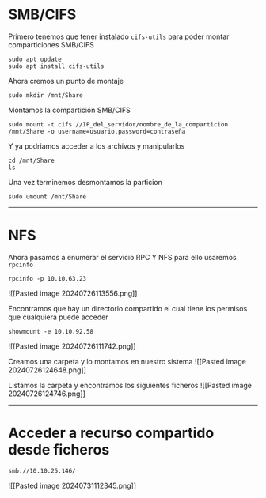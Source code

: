 # SMB/CIFS
Primero tenemos que tener instalado `cifs-utils` para poder montar comparticiones SMB/CIFS
```
sudo apt update
sudo apt install cifs-utils
```

Ahora cremos un punto de montaje
```
sudo mkdir /mnt/Share
```

Montamos la compartición SMB/CIFS
```
sudo mount -t cifs //IP_del_servidor/nombre_de_la_comparticion /mnt/Share -o username=usuario,password=contraseña
```

Y ya podriamos acceder a los archivos y manipularlos
```
cd /mnt/Share
ls
```

Una vez terminemos desmontamos la particion
```
sudo umount /mnt/Share
```

-------

# NFS
Ahora pasamos a enumerar el servicio RPC Y NFS para ello usaremos `rpcinfo` 
```
rpcinfo -p 10.10.63.23
```
![[Pasted image 20240726113556.png]]

Encontramos que hay un directorio compartido el cual tiene los permisos que cualquiera puede acceder
```
showmount -e 10.10.92.58
```
![[Pasted image 20240726111742.png]]

Creamos una carpeta y lo montamos en nuestro sistema
![[Pasted image 20240726124648.png]]

Listamos la carpeta y encontramos los siguientes ficheros
![[Pasted image 20240726124746.png]]

----
# Acceder a recurso compartido desde ficheros
```
smb://10.10.25.146/
```
![[Pasted image 20240731112345.png]]